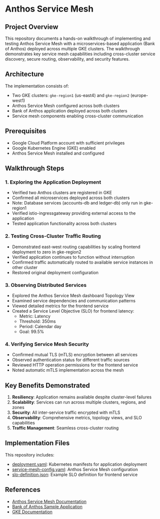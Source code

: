 # Anthos Service Mesh 

## Project Overview
This repository documents a hands-on walkthrough of implementing and testing Anthos Service Mesh with a microservices-based application (Bank of Anthos) deployed across multiple GKE clusters. The walkthrough demonstrates key service mesh capabilities including cross-cluster service discovery, secure routing, observability, and security features.

## Architecture 
The implementation consists of:
- Two GKE clusters: `gke-region1` (us-east4) and `gke-region2` (europe-west1)
- Anthos Service Mesh configured across both clusters
- Bank of Anthos application deployed across both clusters
- Service mesh components enabling cross-cluster communication


## Prerequisites 
- Google Cloud Platform account with sufficient privileges
- Google Kubernetes Engine (GKE) enabled
- Anthos Service Mesh installed and configured

## Walkthrough Steps

### 1. Exploring the Application Deployment
- Verified two Anthos clusters are registered in GKE
- Confirmed all microservices deployed across both clusters
- Note: Database services (accounts-db and ledger-db) only run in gke-region1
- Verified istio-ingressgateway providing external access to the application
- Tested application functionality across both clusters

### 2. Testing Cross-Cluster Traffic Routing
- Demonstrated east-west routing capabilities by scaling frontend deployment to zero in gke-region2
- Verified application continues to function without interruption
- Confirmed traffic automatically routed to available service instances in other cluster
- Restored original deployment configuration

### 3. Observing Distributed Services
- Explored the Anthos Service Mesh dashboard Topology View
- Examined service dependencies and communication patterns
- Viewed detailed metrics for the frontend service
- Created a Service Level Objective (SLO) for frontend latency:
  - Metric: Latency
  - Threshold: 350ms
  - Period: Calendar day
  - Goal: 99.5%

### 4. Verifying Service Mesh Security
- Confirmed mutual TLS (mTLS) encryption between all services
- Observed authentication status for different traffic sources
- Reviewed HTTP operation permissions for the frontend service
- Noted automatic mTLS implementation across the mesh

## Key Benefits Demonstrated
1. **Resiliency**: Application remains available despite cluster-level failures
2. **Scalability**: Services can run across multiple clusters, regions, and zones
3. **Security**: All inter-service traffic encrypted with mTLS
4. **Observability**: Comprehensive metrics, topology views, and SLO capabilities
5. **Traffic Management**: Seamless cross-cluster routing

## Implementation Files
This repository includes:
- [deployment.yaml](deployment/deployment.yaml): Kubernetes manifests for application deployment
- [service-mesh-config.yaml](config/service-mesh-config.yaml): Anthos Service Mesh configuration
- [slo-definition.json](observability/slo-definition.json): Example SLO definition for frontend service

## References
- [Anthos Service Mesh Documentation](https://cloud.google.com/anthos/service-mesh/docs)
- [Bank of Anthos Sample Application](https://github.com/GoogleCloudPlatform/bank-of-anthos)
- [GKE Documentation](https://cloud.google.com/kubernetes-engine/docs)
